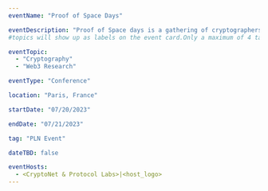```yaml
---
eventName: "Proof of Space Days"

eventDescription: "Proof of Space days is a gathering of cryptographers and Web3 researchers to share knowledge on Proof of Space topics. We'll have talks and workshops to collaborate, share ideas and onboard new researchers into this field."
#topics will show up as labels on the event card.Only a maximum of 4 tags will be displayed on the event card. Some referneces for topics - Blockchain, Web3, Cryptocurrency, Tech Taks,Workshop etc.

eventTopic: 
  - "Cryptography"
  - "Web3 Research" 

eventType: "Conference" 

location: "Paris, France" 

startDate: "07/20/2023"

endDate: "07/21/2023"

tag: "PLN Event"

dateTBD: false

eventHosts:
  - <CryptoNet & Protocol Labs>|<host_logo>
---
```

